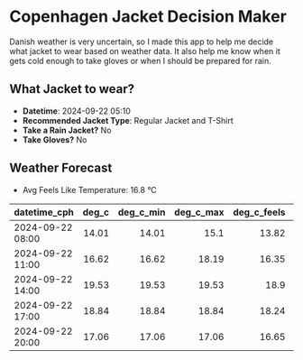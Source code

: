 
# Copenhagen Jacket Decision Maker

Danish weather is very uncertain, so I made this app to help me decide what jacket to wear based on weather data. 
It also help me know when it gets cold enough to take gloves or when I should be prepared for rain.

## What Jacket to wear?

- **Datetime**: 2024-09-22 05:10
- **Recommended Jacket Type**: Regular Jacket and T-Shirt
- **Take a Rain Jacket?** No
- **Take Gloves?** No

## Weather Forecast
- Avg Feels Like Temperature: 16.8 °C

| datetime_cph     |   deg_c |   deg_c_min |   deg_c_max |   deg_c_feels | weather   | wind   | rain   |
|:-----------------|--------:|------------:|------------:|--------------:|:----------|:-------|:-------|
| 2024-09-22 08:00 |   14.01 |       14.01 |       15.1  |         13.82 | Clouds    | Low    | None   |
| 2024-09-22 11:00 |   16.62 |       16.62 |       18.19 |         16.35 | Clouds    | Low    | None   |
| 2024-09-22 14:00 |   19.53 |       19.53 |       19.53 |         18.9  | Clouds    | Low    | None   |
| 2024-09-22 17:00 |   18.84 |       18.84 |       18.84 |         18.24 | Clouds    | Low    | None   |
| 2024-09-22 20:00 |   17.06 |       17.06 |       17.06 |         16.65 | Clouds    | Low    | None   |
        